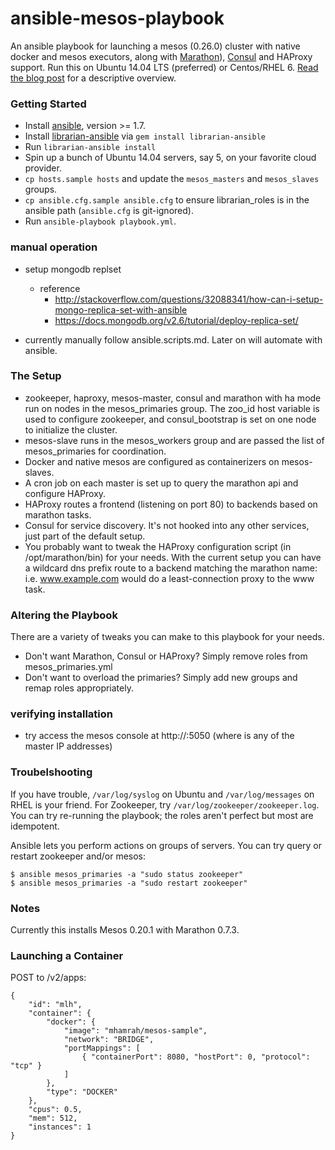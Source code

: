 ansible-mesos-playbook
======================

An ansible playbook for launching a mesos (0.26.0) cluster with native docker and mesos executors, along with [Marathon](https://github.com/mesosphere/marathon)), [Consul](http://consul.io) and HAProxy support. Run this on Ubuntu 14.04 LTS (preferred) or Centos/RHEL 6. [Read the blog post](http://blog.michaelhamrah.com/2014/06/setting-up-a-multi-node-mesos-cluster-running-docker-haproxy-and-marathon-with-ansible/) for a descriptive overview.

### Getting Started

* Install [ansible](http://docs.ansible.com/intro_installation.html#installing-the-control-machine), version >= 1.7.
* Install [librarian-ansible](https://github.com/bcoe/librarian-ansible) via ```gem install librarian-ansible```
* Run ```librarian-ansible install```
* Spin up a bunch of Ubuntu 14.04 servers, say 5, on your favorite cloud provider.
* ```cp hosts.sample hosts``` and update the ```mesos_masters``` and ```mesos_slaves``` groups.
* ```cp ansible.cfg.sample ansible.cfg``` to ensure librarian_roles is in the ansible path (```ansible.cfg``` is git-ignored).
* Run ```ansible-playbook playbook.yml```.

### manual operation
* setup mongodb replset 
    - reference
        - http://stackoverflow.com/questions/32088341/how-can-i-setup-mongo-replica-set-with-ansible
        - https://docs.mongodb.org/v2.6/tutorial/deploy-replica-set/

* currently manually follow ansible.scripts.md. Later on will automate with ansible.


### The Setup

* zookeeper, haproxy, mesos-master, consul and marathon with ha mode run on nodes in the mesos_primaries group. The zoo_id host variable is used to configure zookeeper, and consul_bootstrap is set on one node to initialize the cluster.
* mesos-slave runs in the mesos_workers group and are passed the list of mesos_primaries for coordination.
* Docker and native mesos are configured as containerizers on mesos-slaves. 
* A cron job on each master is set up to query the marathon api and configure HAProxy.
* HAProxy routes a frontend (listening on port 80) to backends based on marathon tasks.
* Consul for service discovery. It's not hooked into any other services, just part of the default setup.
* You probably want to tweak the HAProxy configuration script (in /opt/marathon/bin) for your needs. With the current setup you can have a wildcard dns prefix route to a backend matching the marathon name: i.e. www.example.com would do a least-connection proxy to the www task.

### Altering the Playbook

There are a variety of tweaks you can make to this playbook for your needs.

* Don't want Marathon, Consul or HAProxy? Simply remove roles from mesos_primaries.yml
* Don't want to overload the primaries? Simply add new groups and remap roles appropriately.  

### verifying installation
* try access the mesos console at http://<master-ip>:5050 (where <master-ip> is any of the master IP addresses)

### Troubelshooting

If you have trouble, ```/var/log/syslog``` on Ubuntu and ```/var/log/messages``` on RHEL is your friend. For Zookeeper, try ```/var/log/zookeeper/zookeeper.log```. You can try re-running the playbook; the roles aren't perfect but most are idempotent. 

Ansible lets you perform actions on groups of servers. You can try query or restart zookeeper and/or mesos:

```
$ ansible mesos_primaries -a "sudo status zookeeper"
$ ansible mesos_primaries -a "sudo restart zookeeper"
```

### Notes

Currently this installs Mesos 0.20.1 with Marathon 0.7.3. 

### Launching a Container

POST to /v2/apps:

```
{
    "id": "mlh", 
    "container": {
        "docker": {
            "image": "mhamrah/mesos-sample",
            "network": "BRIDGE",
            "portMappings": [
                { "containerPort": 8080, "hostPort": 0, "protocol": "tcp" }
            ]
        },
        "type": "DOCKER"
    },
    "cpus": 0.5,
    "mem": 512,
    "instances": 1
}
```
